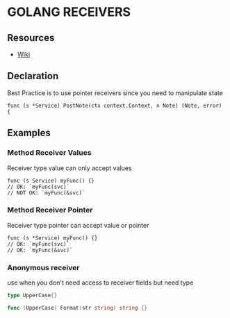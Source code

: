 # GOLANG RECEIVERS

## Resources

- [Wiki](https://github.com/golang/go/wiki/MethodSets)

## Declaration

Best Practice is to use pointer receivers since you need to manipulate state

```golang
func (s *Service) PostNote(ctx context.Context, n Note) (Note, error) {
```

## Examples

### Method Receiver Values

Receiver type value can only accept values

```golang
func (s Service) myFunc() {}
// OK: `myFunc(svc)`
// NOT OK: `myFunc(&svc)`
```

### Method Receiver Pointer

Receiver type pointer can accept value or pointer

```golang
func (s *Service) myFunc() {}
// OK: `myFunc(svc)`
// OK: `myFunc(&svc)`
```

### Anonymous receiver
use when you don't need access to receiver fields but need type
```go
type UpperCase{}

func (UpperCase) Format(str string) string {}
```
